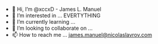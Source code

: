 - 👋 Hi, I’m @xccxD - James L. Manuel
- 👀 I’m interested in ... EVERTYTHING
- 🌱 I’m currently learning ...
- 💞️ I’m looking to collaborate on ...
- 📫 How to reach me ... james.manuel@nicolaslavrov.com

<!---
xccxD/xccxD is a ✨ special ✨ repository because its `README.md` (this file) appears on your GitHub profile.
You can click the Preview link to take a look at your changes.
--->
